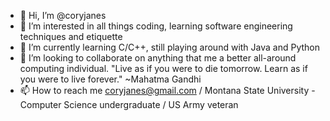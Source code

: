 - 👋 Hi, I’m @coryjanes
- 👀 I’m interested in all things coding, learning software engineering techniques and etiquette 
- 🌱 I’m currently learning C/C++, still playing around with Java and Python
- 💞️ I’m looking to collaborate on anything that me a better all-around computing individual. "Live as if you were to die tomorrow. Learn as if you were to live forever."
      ~Mahatma Gandhi
- 📫 How to reach me coryjanes@gmail.com / 
      Montana State University - Computer Science undergraduate / US Army veteran

<!---
coryjanes/coryjanes is a ✨ special ✨ repository because its `README.md` (this file) appears on your GitHub profile.
You can click the Preview link to take a look at your changes.
--->

